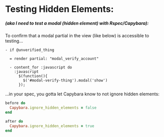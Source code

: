# Testing Hidden Elements:
##### (aka I need to test a modal (hidden element) with Rspec/Capybara):

To confirm that a modal partial in the view (like below) is accessible to testing...

```
- if @unverified_thing

  = render partial: "modal_verify_account"

  - content_for :javascript do
    :javascript
      $(function(){
        $('#modal-verify-thing').modal('show')
      });
```

...in your spec, you gotta let Capybara know to not ignore hidden elements:

```ruby
before do
  Capybara.ignore_hidden_elements = false
end

after do
  Capybara.ignore_hidden_elements = true
end
```
